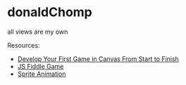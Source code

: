 # donaldChomp
all views are my own

Resources:

- [Develop Your First Game in Canvas From Start to Finish](https://code.tutsplus.com/tutorials/develop-your-first-game-in-canvas-from-start-to-finish--pre-39198)
- [JS Fiddle Game](http://jsfiddle.net/m1erickson/76dx7/)
- [Sprite Animation](http://www.williammalone.com/articles/create-html5-canvas-javascript-sprite-animation/)
